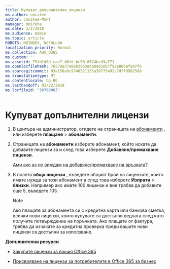 ```yaml
---
title: Купуват допълнителни лицензи
ms.author: cmcatee
author: cmcatee-MSFT
manager: mnirkhe
ms.date: 3/2/2018
ms.audience: Admin
ms.topic: article
ROBOTS: NOINDEX, NOFOLLOW
localization_priority: Normal
ms.collection: Adm_O365
ms.custom: ''
ms.assetid: 75fdfd6d-cae7-40fd-bc50-8674bcd3a771
ms.openlocfilehash: 76570a37a8683863eba8ad18b7f92e86bafa97f6
ms.sourcegitcommit: 03a156a9c9740521155a30775492c7dff0982588
ms.translationtype: MT
ms.contentlocale: bg-BG
ms.lasthandoff: 03/22/2019
ms.locfileid: "30760003"
---
```

# <a name="buy-additional-licenses"></a>Купуват допълнителни лицензи

1. В центъра на администратор, отидете на страницата на [абонаменти](https://go.microsoft.com/fwlink/p/?linkid=842054) , или изберете **плащане** \> **абонаменти**.
    
2. Страницата на **абонаменти** изберете абонамент, който искате да добавите лицензи за и след това изберете **Добавяне/премахване лицензи**.
    
    [Ами ако аз не виждам на добавяне/премахване на връзката?](https://support.office.com/article/36081d8d-b3fa-4948-8c34-e217bba825e1#bkmk_no_link)
    
3. В полето **общо лицензи** , въведете общият брой на лицензите, които имате нужда за този абонамент а след това изберете **Изпрати** \> **близки**. Например ако имате 100 лицензи и вие трябва да добавите още 5, въведете 105.
    
    > [!NOTE]
    > Ако плащате за абонамента си с кредитна карта или банкова сметка, всички нови лицензи, които купувате са достъпни веднага след като получите потвърждение на поръчката. Ако плащате от фактура, трябва да изчакате за кредитна проверка преди вашите нови лицензи са достъпни за използване. 
  
 **Допълнителни ресурси**
  
- [Закупите лицензи за вашия Office 365](https://support.office.com/article/36081d8d-b3fa-4948-8c34-e217bba825e1)
    
- [Присвояване на лицензи за потребителите в Office 365 за бизнес](https://support.office.com/article/997596b5-4173-4627-b915-36abac6786dc)
    

